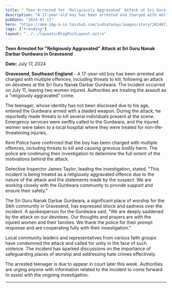 ```yaml
---
title: " Teen Arrested for 'Religiously Aggravated' Attack at Sri Guru Nanak Darbar Gurdwara in Gravesend"
description: "A 17-year-old boy has been arrested and charged with multiple offences, including threats to kill"
pubDate: "2024-07-17"
hero: "https://akm-img-a-in.tosshub.com/indiatoday/images/story/202407/sri-guru-nanak-darbar-gurudwara-161410911-16x9_0.jpg?VersionId=yAKwBKKYBN4Z3EmkNj_QjsxdHLQYJrn6?size=647:363"
tags: ["trending"]
layout: "../../layouts/BlogPostLayout.astro"
---
```

**Teen Arrested for "Religiously Aggravated" Attack at Sri Guru Nanak Darbar Gurdwara in Gravesend** 

**Date:** July 17, 2024

**Gravesend, Southeast England** - A 17-year-old boy has been arrested and charged with multiple offences, including threats to kill, following an attack on devotees at the Sri Guru Nanak Darbar Gurdwara. The incident occurred on July 11, leaving two women injured. Authorities are treating the assault as a "religiously aggravated" crime.

The teenager, whose identity has not been disclosed due to his age, entered the Gurdwara armed with a bladed weapon. During the attack, he reportedly made threats to kill several individuals present at the scene. Emergency services were swiftly called to the Gurdwara, and the injured women were taken to a local hospital where they were treated for non-life-threatening injuries.

Kent Police have confirmed that the boy has been charged with multiple offences, including threats to kill and causing grievous bodily harm. The police are continuing their investigation to determine the full extent of the motivations behind the attack.

Detective Inspector James Taylor, leading the investigation, stated, "This incident is being treated as a religiously aggravated offence due to the nature of the attack and the statements made by the suspect. We are working closely with the Gurdwara community to provide support and ensure their safety."

The Sri Guru Nanak Darbar Gurdwara, a significant place of worship for the Sikh community in Gravesend, has expressed shock and sadness over the incident. A spokesperson for the Gurdwara said, "We are deeply saddened by the attack on our devotees. Our thoughts and prayers are with the injured women and their families. We thank the police for their prompt response and are cooperating fully with their investigation."

Local community leaders and representatives from various faith groups have condemned the attack and called for unity in the face of such violence. The incident has sparked discussions on the importance of safeguarding places of worship and addressing hate crimes effectively.

The arrested teenager is due to appear in court later this week. Authorities are urging anyone with information related to the incident to come forward to assist with the ongoing investigation.

---